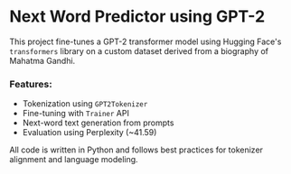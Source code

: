 # Next Word Predictor using GPT-2

This project fine-tunes a GPT-2 transformer model using Hugging Face's `transformers` library on a custom dataset derived from a biography of Mahatma Gandhi.

### Features:
- Tokenization using `GPT2Tokenizer`
- Fine-tuning with `Trainer` API
- Next-word text generation from prompts
- Evaluation using Perplexity (~41.59)

All code is written in Python and follows best practices for tokenizer alignment and language modeling.
